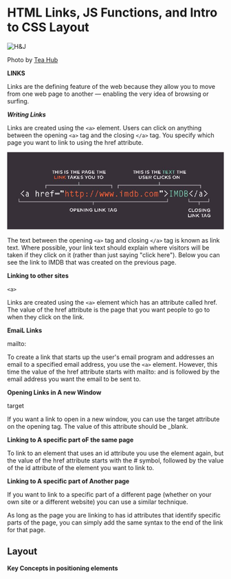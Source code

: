 # HTML Links, JS Functions, and Intro to CSS Layout

![H&J](https://swall.teahub.io/photos/small/22-220767_web-developer-wallpaper-4k.jpg)

Photo by [Tea Hub](https://swall.teahub.io)

**LINKS**

Links are the defining feature of the web because they allow you to move from one web page to another — enabling the very idea of browsing or surfing.

***Writing Links***

Links are created using the ```<a>``` element. Users can click on anything between the opening ```<a>``` tag and the closing ```</a>``` tag. You specify which page you want to link to using the href attribute.

![  ](Code201\class04\fr1.JPG)

The text between the opening ```<a>``` tag and closing ```</a>``` tag is known as link text. Where possible, your link text should explain where visitors will be taken if they click on it (rather than just saying "click here"). Below you can see the link to IMDB that was created on the previous page.

**Linking to other sites**

```<a>```

Links are created using the ```<a>``` element which has an attribute called href. The value of the href attribute is the page that you want people to go to when they click on the link.

**EmaiL Links**

mailto:

To create a link that starts up the user's email program and addresses an email to a specified email address, you use the ```<a>``` element. However, this time the value of the href attribute starts with mailto: and is followed by the email address you want the email to be sent to.

**Opening Links in A new Window**

target

If you want a link to open in a new window, you can use the target attribute on the opening <a> tag. The value of this attribute should be _blank.
  
**Linking to A specific part oF the same page**

To link to an element that uses an id attribute you use the <a>element again, but the value of the href attribute starts with the # symbol, followed by the value of the id attribute of the element you want to link to.
  
**Linking to A specific part of Another page**

If you want to link to a specific part of a different page (whether on your own site or a different website) you can use a similar technique.

As long as the page you are linking to has id attributes that identify specific parts of the page, you can simply add the same syntax to the end of the link for that page.

## Layout

**Key Concepts in positioning elements**



